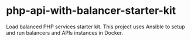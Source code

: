 # php-api-with-balancer-starter-kit
Load balanced PHP services starter kit. This project uses Ansible to setup and run balancers and APIs instances in Docker.
